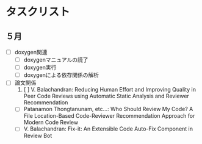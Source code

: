 # タスクリスト

## ５月
- [ ] doxygen関連
    - [ ] doxygenマニュアルの読了
    - [ ] doxygen実行
    - [ ] doxygenによる依存関係の解析

- [ ] 論文関係
    1. [ ]  V. Balachandran: 
    Reducing Human Effort and Improving Quality
    in Peer Code Reviews using Automatic Static Analysis and Reviewer Recommendation
    - [ ] Patanamon Thongtanunam, etc...:
    Who Should Review My Code?
    A File Location-Based Code-Reviewer Recommendation Approach for Modern Code Review
    - [ ] V. Balachandran:
    Fix-it: An Extensible Code Auto-Fix Component in Review Bot
